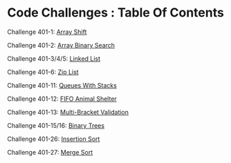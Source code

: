 # Code Challenges : Table Of Contents

Challenge 401-1: [Array Shift](https://github.com/JungDefiant/data-structures-and-algorithms/tree/master/code-challenges/array-shift)

Challenge 401-2: [Array Binary Search](https://github.com/JungDefiant/data-structures-and-algorithms/tree/master/code-challenges/array-binary-search)

Challenge 401-3/4/5: [Linked List](https://github.com/JungDefiant/data-structures-and-algorithms/tree/master/data-structures/linked-list)

Challenge 401-6: [Zip List](https://github.com/JungDefiant/data-structures-and-algorithms/tree/master/data-structures/ll-ziplists)

Challenge 401-11: [Queues With Stacks](https://github.com/JungDefiant/data-structures-and-algorithms/tree/master/code-challenges/queues-with-stacks)

Challenge 401-12: [FIFO Animal Shelter](https://github.com/JungDefiant/data-structures-and-algorithms/tree/master/code-challenges/fifo-animal-shelter)

Challenge 401-13: [Multi-Bracket Validation](https://github.com/JungDefiant/data-structures-and-algorithms/tree/master/code-challenges/multi-bracket-validation)

Challenge 401-15/16: [Binary Trees](https://github.com/JungDefiant/data-structures-and-algorithms/tree/master/data-structures/tree)

Challenge 401-26: [Insertion Sort](https://github.com/JungDefiant/data-structures-and-algorithms/tree/master/code-challenges/insertion-sort)

Challenge 401-27: [Merge Sort](https://github.com/JungDefiant/data-structures-and-algorithms/tree/master/code-challenges/merge-sort)
